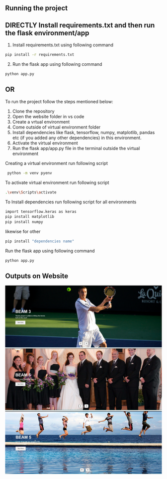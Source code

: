 ## Running the project

## DIRECTLY Install requirements.txt and then run the flask environment/app
1. Install requirements.txt using following command
```bash
pip install -r requirements.txt
```
2. Run the flask app using following command
```bash
python app.py
```

## OR

To run the project follow the steps mentioned below:
1. Clone the repository
2. Open the website folder in vs code
3. Create a vrtual environment
4. Come outside of virtual environment folder
5. Install dependencies like flask, tensorflow, numpy, matplotlib, pandas etc (if you added any other dependencies) in this environment.
6. Activate the virtual environment
7. Run the flask app/app.py file in the terminal outside the virtual environment




Creating a virtual environment run following script
```bash
 python -m venv pyenv
```

To activate virtual environment run following script
```bash
.\venv\Scripts\activate
```

To Install dependencies run following script for all environments
```bash
import tensorflow.keras as keras
pip install matplotlib
pip install numpy
```

likewise for other
```bash
pip install "dependencies name"
```

Run the flask app using following command
```bash
python app.py
```

## Outputs on Website

<img src="Web/Screenshot 2024-06-24 104849.png">

<img src="Web/Screenshot 2024-06-24 104945.png">

<img src="Web/Screenshot 2024-06-24 105037.png">
